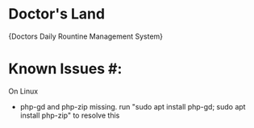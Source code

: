 # Doctor's Land
{Doctors Daily Rountine Management System}


Known Issues #:
===============

On Linux

- php-gd and php-zip missing. run "sudo apt install php-gd; sudo apt install php-zip" to resolve this
